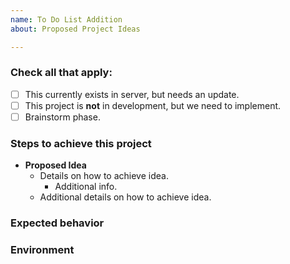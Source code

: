 ```yaml
---
name: To Do List Addition
about: Proposed Project Ideas

---
```


<!-- Welcome to the To Do List! use [x] to check below-->

### Check all that apply:
- [ ] This currently exists in server, but needs an update.
- [ ] This project is **not** in development, but we need to implement.
- [ ] Brainstorm phase.

### Steps to achieve this project

- **Proposed Idea**
  - Details on how to achieve idea.
    - Additional info. 
  - Additional details on how to achieve idea.

### Expected behavior
<!-- Tell us what should happen -->


### Environment
<!-- Where will this project be located in correlation to map. -->
